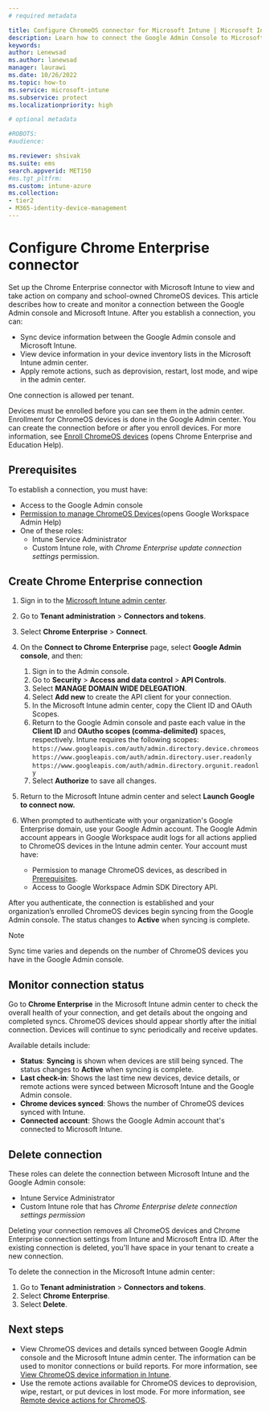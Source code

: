 ```yaml
---
# required metadata

title: Configure ChromeOS connector for Microsoft Intune | Microsoft Intune  
description: Learn how to connect the Google Admin Console to Microsoft Intune so that you can view and take action on enrolled ChromeOS devices.  
keywords:
author: Lenewsad
ms.author: lanewsad
manager: laurawi
ms.date: 10/26/2022  
ms.topic: how-to
ms.service: microsoft-intune
ms.subservice: protect
ms.localizationpriority: high

# optional metadata

#ROBOTS:
#audience:

ms.reviewer: shsivak
ms.suite: ems
search.appverid: MET150
#ms.tgt_pltfrm:
ms.custom: intune-azure
ms.collection:
- tier2
- M365-identity-device-management
---
```


# Configure Chrome Enterprise connector  

Set up the Chrome Enterprise connector with Microsoft Intune to view and take action on company and school-owned ChromeOS devices. This article describes how to create and monitor a connection between the Google Admin console and Microsoft Intune. After you establish a connection, you can: 

* Sync device information between the Google Admin console and Microsoft Intune.    
* View device information in your device inventory lists in the Microsoft Intune admin center.
* Apply remote actions, such as deprovision, restart, lost mode, and wipe in the admin center.   

One connection is allowed per tenant. 

Devices must be enrolled before you can see them in the admin center. Enrollment for ChromeOS devices is done in the Google Admin center. You can create the connection before or after you enroll devices. For more information, see [Enroll ChromeOS devices](https://support.google.com/chrome/a/answer/1360534) (opens Chrome Enterprise and Education Help).    

## Prerequisites  
To establish a connection, you must have:   

* Access to the Google Admin console  
* [Permission to manage ChromeOS Devices](https://support.google.com/a/answer/9807615)(opens Google Workspace Admin Help)  
* One of these roles: 
   * Intune Service Administrator 
   * Custom Intune role, with *Chrome Enterprise update connection settings* permission.  

## Create Chrome Enterprise connection  

1. Sign in to the [Microsoft Intune admin center](https://go.microsoft.com/fwlink/?linkid=2109431).

2. Go to **Tenant administration** > **Connectors and tokens**.
3. Select **Chrome Enterprise** > **Connect**. 
4. On the **Connect to Chrome Enterprise** page, select **Google Admin console**, and then:  
   1. Sign in to the Admin console. 
   2. Go to **Security** > **Access and data control** > **API Controls**.  
   3. Select **MANAGE DOMAIN WIDE DELEGATION**.   
   4. Select **Add new** to create the API client for your connection.        
   3. In the Microsoft Intune admin center, copy the Client ID and OAuth Scopes.  
   4. Return to the Google Admin console and paste each value in the **Client ID** and **OAutho scopes (comma-delimited)** spaces, respectively. Intune requires the following scopes:  
    `https://www.googleapis.com/auth/admin.directory.device.chromeos`  
    `https://www.googleapis.com/auth/admin.directory.user.readonly`  
    `https://www.googleapis.com/auth/admin.directory.orgunit.readonly`  
   5. Select **Authorize** to save all changes. 
5. Return to the Microsoft Intune admin center and select **Launch Google to connect now.**     
6. When prompted to authenticate with your organization's Google Enterprise domain, use your Google Admin account. The Google Admin account appears in Google Workspace audit logs for all actions applied to ChromeOS devices in the Intune admin center. Your account must have:  
   * Permission to manage ChromeOS devices, as described in [Prerequisites](chrome-enterprise-connector-configure.md#prerequisites).  
   * Access to Google Workspace Admin SDK Directory API.  

After you authenticate, the connection is established and your organization’s enrolled ChromeOS devices begin syncing from the Google Admin console. The status changes to **Active** when syncing is complete. 

   >[!NOTE]
   > Sync time varies and depends on the number of ChromeOS devices you have in the Google Admin console.  

## Monitor connection status  
Go to **Chrome Enterprise** in the Microsoft Intune admin center to check the overall health of your connection, and get details about the ongoing and completed syncs. ChromeOS devices should appear shortly after the initial connection. Devices will continue to sync periodically and receive updates.   

Available details include:  

* **Status**: **Syncing** is shown when devices are still being synced. The status changes to **Active** when syncing is complete.  
* **Last check-in**: Shows the last time new devices, device details, or remote actions were synced between Microsoft Intune and the Google Admin console.   
* **Chrome devices synced**: Shows the number of ChromeOS devices synced with Intune.  
* **Connected account**: Shows the Google Admin account that's connected to Microsoft Intune.    

## Delete connection   
These roles can delete the connection between Microsoft Intune and the Google Admin console:  
* Intune Service Administrator  
* Custom Intune role that has *Chrome Enterprise delete connection settings permission*  

Deleting your connection removes all ChromeOS devices and Chrome Enterprise connection settings from Intune and Microsoft Entra ID. After the existing connection is deleted, you'll have space in your tenant to create a new connection.  

To delete the connection in the Microsoft Intune admin center:  
1. Go to **Tenant administration** > **Connectors and tokens**.  
2. Select **Chrome Enterprise**.  
3. Select **Delete**.  

## Next steps  
* View ChromeOS devices and details synced between Google Admin console and the Microsoft Intune admin center. The information can be used to monitor connections or build reports. For more information, see [View ChromeOS device information in Intune](../remote-actions/chrome-enterprise-device-details.md).   
*  Use the remote actions available for ChromeOS devices to deprovision, wipe, restart, or put devices in lost mode. For more information, see [Remote device actions for ChromeOS](../remote-actions/chrome-enterprise-device-details.md).  
